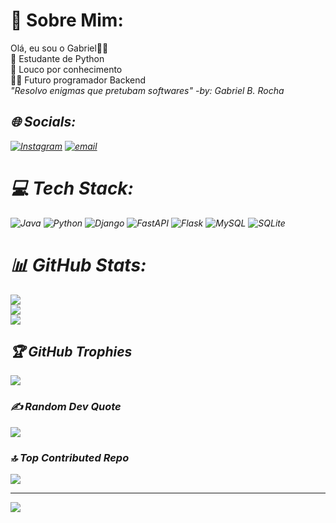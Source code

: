 # 💫 Sobre Mim:
Olá, eu sou o Gabriel💫💤<br/>
🐍 Estudante de Python<br/>
🧠 Louco por conhecimento<br/>
👨‍💻 Futuro programador Backend<br/>
<i>"Resolvo enigmas que pretubam softwares"<i>
<i>               -by: Gabriel B. Rocha<i>

## 🌐 Socials:
[![Instagram](https://img.shields.io/badge/Instagram-%23E4405F.svg?logo=Instagram&logoColor=white)](https://instagram.com/01biel_dev) [![email](https://img.shields.io/badge/Email-D14836?logo=gmail&logoColor=white)](mailto:borges.11.g@gmail.com) 

# 💻 Tech Stack:
![Java](https://img.shields.io/badge/java-%23ED8B00.svg?style=for-the-badge&logo=openjdk&logoColor=white) ![Python](https://img.shields.io/badge/python-3670A0?style=for-the-badge&logo=python&logoColor=ffdd54) ![Django](https://img.shields.io/badge/django-%23092E20.svg?style=for-the-badge&logo=django&logoColor=white) ![FastAPI](https://img.shields.io/badge/FastAPI-005571?style=for-the-badge&logo=fastapi) ![Flask](https://img.shields.io/badge/flask-%23000.svg?style=for-the-badge&logo=flask&logoColor=white) ![MySQL](https://img.shields.io/badge/mysql-4479A1.svg?style=for-the-badge&logo=mysql&logoColor=white) ![SQLite](https://img.shields.io/badge/sqlite-%2307405e.svg?style=for-the-badge&logo=sqlite&logoColor=white)
# 📊 GitHub Stats:
![](https://github-readme-stats.vercel.app/api?username=devBorges14&theme=dark&hide_border=false&include_all_commits=true&count_private=false)<br/>
![](https://nirzak-streak-stats.vercel.app/?user=devBorges14&theme=dark&hide_border=false)<br/>
![](https://github-readme-stats.vercel.app/api/top-langs/?username=devBorges14&theme=dark&hide_border=false&include_all_commits=true&count_private=false&layout=compact)

## 🏆 GitHub Trophies
![](https://github-profile-trophy.vercel.app/?username=devBorges14&theme=radical&no-frame=false&no-bg=true&margin-w=4)

### ✍️ Random Dev Quote
![](https://quotes-github-readme.vercel.app/api?type=horizontal&theme=radical)

### 🔝 Top Contributed Repo
![](https://github-contributor-stats.vercel.app/api?username=devBorges14&limit=5&theme=dark&combine_all_yearly_contributions=true)

---
[![](https://visitcount.itsvg.in/api?id=devBorges14&icon=0&color=0)](https://visitcount.itsvg.in)

<!-- Proudly created with GPRM ( https://gprm.itsvg.in ) -->
